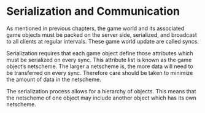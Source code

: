 
# Serialization and Communication


As mentioned in previous chapters, the game world and its associated game objects must be packed on the server side, serialized, and broadcast to all clients at regular intervals.  These game world update are called syncs.

Serialization requires that each game object define those attributes which must be serialized on every sync.  This attribute list is known as the game object’s netscheme.  The larger a netscheme is, the more data will need to be transferred on every sync.  Therefore care should be taken to minimize the amount of data in the netscheme.

The serialization process allows for a hierarchy of objects.  This means that the netscheme of one object may include another object which has its own netscheme.
